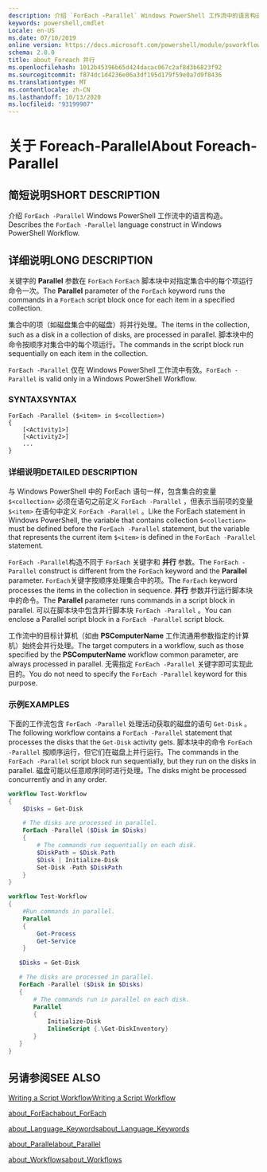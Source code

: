 ```yaml
---
description: 介绍 `ForEach -Parallel` Windows PowerShell 工作流中的语言构造。
keywords: powershell,cmdlet
Locale: en-US
ms.date: 07/10/2019
online version: https://docs.microsoft.com/powershell/module/psworkflow/about/about_foreach-parallel?view=powershell-5.1&WT.mc_id=ps-gethelp
schema: 2.0.0
title: about_Foreach 并行
ms.openlocfilehash: 1012b45396b65d424dacac067c2af8d3b6823f92
ms.sourcegitcommit: f874dc1d4236e06a3df195d179f59e0a7d9f8436
ms.translationtype: MT
ms.contentlocale: zh-CN
ms.lasthandoff: 10/13/2020
ms.locfileid: "93199907"
---
```

# <a name="about-foreach-parallel"></a><span data-ttu-id="6abe8-104">关于 Foreach-Parallel</span><span class="sxs-lookup"><span data-stu-id="6abe8-104">About Foreach-Parallel</span></span>

## <a name="short-description"></a><span data-ttu-id="6abe8-105">简短说明</span><span class="sxs-lookup"><span data-stu-id="6abe8-105">SHORT DESCRIPTION</span></span>
<span data-ttu-id="6abe8-106">介绍 `ForEach -Parallel` Windows PowerShell 工作流中的语言构造。</span><span class="sxs-lookup"><span data-stu-id="6abe8-106">Describes the `ForEach -Parallel` language construct in Windows PowerShell Workflow.</span></span>

## <a name="long-description"></a><span data-ttu-id="6abe8-107">详细说明</span><span class="sxs-lookup"><span data-stu-id="6abe8-107">LONG DESCRIPTION</span></span>

<span data-ttu-id="6abe8-108">关键字的 **Parallel** 参数在 `ForEach` `ForEach` 脚本块中对指定集合中的每个项运行命令一次。</span><span class="sxs-lookup"><span data-stu-id="6abe8-108">The **Parallel** parameter of the `ForEach` keyword runs the commands in a `ForEach` script block once for each item in a specified collection.</span></span>

<span data-ttu-id="6abe8-109">集合中的项（如磁盘集合中的磁盘）将并行处理。</span><span class="sxs-lookup"><span data-stu-id="6abe8-109">The items in the collection, such as a disk in a collection of disks, are processed in parallel.</span></span> <span data-ttu-id="6abe8-110">脚本块中的命令按顺序对集合中的每个项运行。</span><span class="sxs-lookup"><span data-stu-id="6abe8-110">The commands in the script block run sequentially on each item in the collection.</span></span>

<span data-ttu-id="6abe8-111">`ForEach -Parallel` 仅在 Windows PowerShell 工作流中有效。</span><span class="sxs-lookup"><span data-stu-id="6abe8-111">`ForEach -Parallel` is valid only in a Windows PowerShell Workflow.</span></span>

### <a name="syntax"></a><span data-ttu-id="6abe8-112">SYNTAX</span><span class="sxs-lookup"><span data-stu-id="6abe8-112">SYNTAX</span></span>

```
ForEach -Parallel ($<item> in $<collection>)
{
    [<Activity1>]
    [<Activity2>]
    ...
}
```

### <a name="detailed-description"></a><span data-ttu-id="6abe8-113">详细说明</span><span class="sxs-lookup"><span data-stu-id="6abe8-113">DETAILED DESCRIPTION</span></span>

<span data-ttu-id="6abe8-114">与 Windows PowerShell 中的 ForEach 语句一样，包含集合的变量 `$<collection>` 必须在语句之前定义 `ForEach -Parallel` ，但表示当前项的变量 `$<item>` 在语句中定义 `ForEach -Parallel` 。</span><span class="sxs-lookup"><span data-stu-id="6abe8-114">Like the ForEach statement in Windows PowerShell, the variable that contains collection `$<collection>` must be defined before the `ForEach -Parallel` statement, but the variable that represents the current item `$<item>` is defined in the `ForEach -Parallel` statement.</span></span>

<span data-ttu-id="6abe8-115">`ForEach -Parallel`构造不同于 `ForEach` 关键字和 **并行** 参数。</span><span class="sxs-lookup"><span data-stu-id="6abe8-115">The `ForEach -Parallel` construct is different from the `ForEach` keyword and the **Parallel** parameter.</span></span> <span data-ttu-id="6abe8-116">`ForEach`关键字按顺序处理集合中的项。</span><span class="sxs-lookup"><span data-stu-id="6abe8-116">The `ForEach` keyword processes the items in the collection in sequence.</span></span> <span data-ttu-id="6abe8-117">**并行** 参数并行运行脚本块中的命令。</span><span class="sxs-lookup"><span data-stu-id="6abe8-117">The **Parallel** parameter runs commands in a script block in parallel.</span></span> <span data-ttu-id="6abe8-118">可以在脚本块中包含并行脚本块 `ForEach -Parallel` 。</span><span class="sxs-lookup"><span data-stu-id="6abe8-118">You can enclose a Parallel script block in a `ForEach -Parallel` script block.</span></span>

<span data-ttu-id="6abe8-119">工作流中的目标计算机（如由 **PSComputerName** 工作流通用参数指定的计算机）始终会并行处理。</span><span class="sxs-lookup"><span data-stu-id="6abe8-119">The target computers in a workflow, such as those specified by the **PSComputerName** workflow common parameter, are always processed in parallel.</span></span>
<span data-ttu-id="6abe8-120">无需指定 `ForEach -Parallel` 关键字即可实现此目的。</span><span class="sxs-lookup"><span data-stu-id="6abe8-120">You do not need to specify the `ForEach -Parallel` keyword for this purpose.</span></span>

### <a name="examples"></a><span data-ttu-id="6abe8-121">示例</span><span class="sxs-lookup"><span data-stu-id="6abe8-121">EXAMPLES</span></span>

<span data-ttu-id="6abe8-122">下面的工作流包含 `ForEach -Parallel` 处理活动获取的磁盘的语句 `Get-Disk` 。</span><span class="sxs-lookup"><span data-stu-id="6abe8-122">The following workflow contains a `ForEach -Parallel` statement that processes the disks that the `Get-Disk` activity gets.</span></span> <span data-ttu-id="6abe8-123">脚本块中的命令 `ForEach -Parallel` 按顺序运行，但它们在磁盘上并行运行。</span><span class="sxs-lookup"><span data-stu-id="6abe8-123">The commands in the `ForEach -Parallel` script block run sequentially, but they run on the disks in parallel.</span></span> <span data-ttu-id="6abe8-124">磁盘可能以任意顺序同时进行处理。</span><span class="sxs-lookup"><span data-stu-id="6abe8-124">The disks might be processed concurrently and in any order.</span></span>

```powershell
workflow Test-Workflow
{
    $Disks = Get-Disk

    # The disks are processed in parallel.
    ForEach -Parallel ($Disk in $Disks)
    {
        # The commands run sequentially on each disk.
        $DiskPath = $Disk.Path
        $Disk | Initialize-Disk
        Set-Disk -Path $DiskPath
    }
}

workflow Test-Workflow
{
    #Run commands in parallel.
    Parallel
    {
        Get-Process
        Get-Service
    }

   $Disks = Get-Disk

   # The disks are processed in parallel.
   ForEach -Parallel ($Disk in $Disks)
   {
       # The commands run in parallel on each disk.
       Parallel
       {
           Initialize-Disk
           InlineScript {.\Get-DiskInventory}
       }
   }
}
```

## <a name="see-also"></a><span data-ttu-id="6abe8-125">另请参阅</span><span class="sxs-lookup"><span data-stu-id="6abe8-125">SEE ALSO</span></span>

[<span data-ttu-id="6abe8-126">Writing a Script Workflow</span><span class="sxs-lookup"><span data-stu-id="6abe8-126">Writing a Script Workflow</span></span>](/previous-versions/powershell/scripting/developer/workflow/creating-a-workflow-by-using-a-windows-powershell-script)

[<span data-ttu-id="6abe8-127">about_ForEach</span><span class="sxs-lookup"><span data-stu-id="6abe8-127">about_ForEach</span></span>](../../Microsoft.PowerShell.Core/About/about_ForEach.md)

[<span data-ttu-id="6abe8-128">about_Language_Keywords</span><span class="sxs-lookup"><span data-stu-id="6abe8-128">about_Language_Keywords</span></span>](../../Microsoft.PowerShell.Core/About/about_Language_Keywords.md)

[<span data-ttu-id="6abe8-129">about_Parallel</span><span class="sxs-lookup"><span data-stu-id="6abe8-129">about_Parallel</span></span>](about_Parallel.md)

[<span data-ttu-id="6abe8-130">about_Workflows</span><span class="sxs-lookup"><span data-stu-id="6abe8-130">about_Workflows</span></span>](about_Workflows.md)
